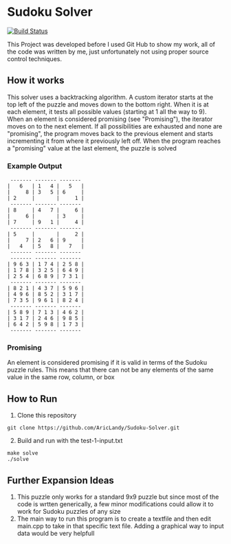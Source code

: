 # Sudoku Solver
[![Build Status](https://travis-ci.org/AricLandy/Sudoku-Solver.svg?branch=master)](https://travis-ci.org/AricLandy/Sudoku-Solver)

This Project was developed before I used Git Hub to show my work, all of the code was written by me, just unfortunately not using proper source control techniques. 
## How it works
This solver uses a backtracking algorithm. 
A custom iterator starts at the top left of the puzzle and moves down to the bottom right. When it is at each element, it tests all possible values (starting at 1 all the way to 9). When an element is considered promising (see "Promising"), the iterator moves on to the next element. If all possibilities are exhausted and none are "promising", the program moves back to the previous element and starts incrementing it from where it previously left off. When the program reaches a "promising" value at the last element, the puzzle is solved  
### Example Output
```
 ------- ------- -------
|   6   | 1   4 |   5   | 
|     8 | 3   5 | 6     | 
| 2     |       |     1 | 
 ------- ------- -------
| 8     | 4   7 |     6 | 
|     6 |       | 3     | 
| 7     | 9   1 |     4 | 
 ------- ------- -------
| 5     |       |     2 | 
|     7 | 2   6 | 9     | 
|   4   | 5   8 |   7   | 
 ------- ------- -------
 ------- ------- -------
| 9 6 3 | 1 7 4 | 2 5 8 | 
| 1 7 8 | 3 2 5 | 6 4 9 | 
| 2 5 4 | 6 8 9 | 7 3 1 | 
 ------- ------- -------
| 8 2 1 | 4 3 7 | 5 9 6 | 
| 4 9 6 | 8 5 2 | 3 1 7 | 
| 7 3 5 | 9 6 1 | 8 2 4 | 
 ------- ------- -------
| 5 8 9 | 7 1 3 | 4 6 2 | 
| 3 1 7 | 2 4 6 | 9 8 5 | 
| 6 4 2 | 5 9 8 | 1 7 3 | 
 ------- ------- -------
 ```
### Promising
An element is considered promising if it is valid in terms of the Sudoku puzzle rules. This means that there can not be any elements of the same value in the same row, column, or box
## How to Run
1) Clone this repository
``` shell
git clone https://github.com/AricLandy/Sudoku-Solver.git
```
2) Build and run with the test-1-input.txt
``` shell
make solve
./solve
```
## Further Expansion Ideas
1) This puzzle only works for a standard 9x9 puzzle but since most of the code is wrtten generically, a few minor modifications could allow it to work for Sudoku puzzles of any size
2) The main way to run this program is to create a textfile and then edit main.cpp to take in that specific text file. Adding a graphical way to input data would be very helpfull
